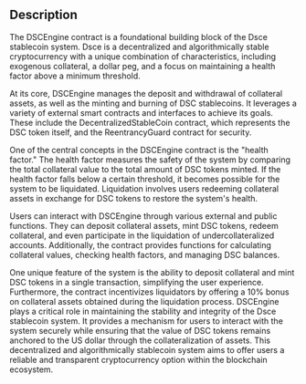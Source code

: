 ## Description
The DSCEngine contract is a foundational building block of the Dsce stablecoin system. Dsce is a decentralized and algorithmically stable cryptocurrency with a unique combination of characteristics, including exogenous collateral, a dollar peg, and a focus on maintaining a health factor above a minimum threshold.

At its core, DSCEngine manages the deposit and withdrawal of collateral assets, as well as the minting and burning of DSC stablecoins. It leverages a variety of external smart contracts and interfaces to achieve its goals. These include the DecentralizedStableCoin contract, which represents the DSC token itself, and the ReentrancyGuard contract for security.

One of the central concepts in the DSCEngine contract is the "health factor." The health factor measures the safety of the system by comparing the total collateral value to the total amount of DSC tokens minted. If the health factor falls below a certain threshold, it becomes possible for the system to be liquidated. Liquidation involves users redeeming collateral assets in exchange for DSC tokens to restore the system's health.

Users can interact with DSCEngine through various external and public functions. They can deposit collateral assets, mint DSC tokens, redeem collateral, and even participate in the liquidation of undercollateralized accounts. Additionally, the contract provides functions for calculating collateral values, checking health factors, and managing DSC balances.

One unique feature of the system is the ability to deposit collateral and mint DSC tokens in a single transaction, simplifying the user experience. Furthermore, the contract incentivizes liquidators by offering a 10% bonus on collateral assets obtained during the liquidation process.
 DSCEngine plays a critical role in maintaining the stability and integrity of the Dsce stablecoin system. It provides a mechanism for users to interact with the system securely while ensuring that the value of DSC tokens remains anchored to the US dollar through the collateralization of assets. This decentralized and algorithmically stablecoin system aims to offer users a reliable and transparent cryptocurrency option within the blockchain ecosystem.
